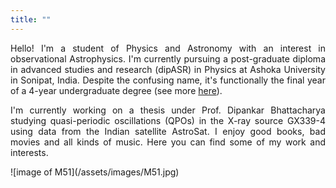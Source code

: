 ```yaml
---
title: ""
---
```

<link rel="stylesheet" href="/docs/styles.css">
<p align="justify">
Hello! I'm a student of Physics and Astronomy with an interest in observational Astrophysics. I'm currently pursuing a post-graduate diploma in advanced studies and research (dipASR) in Physics at Ashoka University in Sonipat, India. Despite the confusing name, it's functionally the final year of a 4-year undergraduate degree (see more <a href="https://www.ashoka.edu.in/the-ashoka-scholars-programme/">here</a>).
</p>

<p align="justify">
I'm currently working on a thesis under Prof. Dipankar Bhattacharya studying quasi-periodic oscillations (QPOs) in the X-ray source GX339-4 using data from the Indian satellite AstroSat. I enjoy good books, bad movies and all kinds of music. Here you can find some of my work and interests.
</p>
![image of M51](/assets/images/M51.jpg)
